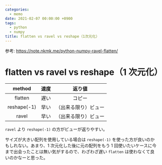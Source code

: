```yaml
---
categories:
  - memo
date: 2021-02-07 00:00:00 +0900
tags:
  - python
  - numpy
title: flatten vs ravel vs reshape（1次元化）
---
```


参考: https://note.nkmk.me/python-numpy-ravel-flatten/

# flatten vs ravel vs reshape（1 次元化）

|   method    | 速度 |        返り値        |
| :---------: | :--: | :------------------: |
|   flatten   | 遅い |        コピー        |
| reshape(-1) | 早い | （出来る限り）ビュー |
|    ravel    | 早い | （出来る限り）ビュー |

`ravel` より `reshape(-1)` の方がビューが返りやすい。

サイズが大きい配列を使用している場合は `reshape(-1)` を使った方が良いのかもしれない。あまり、1 次元化した後に元の配列をもう 1 回使いたいケースに今まで出会ったことは無い気がするので、わざわざ遅い `flatten` は使わなくて良いのかなーと思った。
